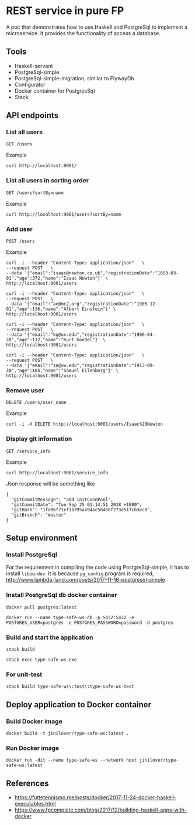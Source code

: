 # REST service in pure FP

A poc that demonstrates how to use Haskell and PostgreSql to implement a microservice.  It provides the functionality of access a database.

## Tools
* Haskell-servant
* PostgreSql-simple
* PostgreSql-simple-migration, similar to FlywayDb
* Configurator
* Docker container for PostgresSql
* Stack

## API endpoints

### List all users
```
GET /users
```
Example
```
curl http://localhost:9001/
```

### List all users in sorting order
```
GET /users?sortBy=name
```
Example
```
curl http://localhost:9001/users?sortBy=name
```

### Add user
```
POST /users
```
Example
```
curl -i --header "Content-Type: application/json"   \
--request POST   \
--data '{"email":"isaac@newton.co.uk","registrationDate":"1683-03-01","age":372,"name":"Isaac Newton"}' \
http://localhost:9001/users

curl -i --header "Content-Type: application/json"   \
--request POST   \
--data '{"email":"ae@mc2.org","registrationDate":"1905-12-01","age":136,"name":"Albert Einstein"}' \
http://localhost:9001/users

curl -i --header "Content-Type: application/json"   \
--request POST   \
--data '{"email":"kg@uv.edu","registrationDate":"1906-04-28","age":112,"name":"Kurt Goedel"}' \
http://localhost:9001/users

curl -i --header "Content-Type: application/json"   \
--request POST   \
--data '{"email":"se@uw.edu","registrationDate":"1913-09-30","age":105,"name":"Samuel Eilenberg"}' \
http://localhost:9001/users
```

### Remove user
```
DELETE /users/user_name
```
Example
```
curl -i -X DELETE http://localhost:9001/users/Isaac%20Newton
```

### Display git information
```
GET /service_info
```
Example
```
curl http://localhost:9001/service_info
```
Json response will be something like
```
{
  "gitCommitMessage": "add initConnPool",
  "gitCommitDate": "Tue Sep 25 01:14:51 2018 +1000",
  "gitHash": "1fd86f71ef1b795aa94ac58468f273d51fcb3ec0",
  "gitBranch": "master"
}
```
## Setup environment

### Install PostgreSql
For the requirement in compiling the code using PostgreSql-simple, it has to install `libpq-dev`.  It is because `pg_config` program is required, http://www.lambda-land.com/posts/2017-11-16-postgresql-simple

### Install PostgreSql db docker container
`docker pull postgres:latest`

`docker run --name type-safe-ws-db -p 5432:5432 -e POSTGRES_USER=postgres -e POSTGRES_PASSWORD=password -d postgres`

### Build and start the application
`stack build`

`stack exec type-safe-ws-exe`

### For unit-test
`stack build type-safe-ws\:test\:type-safe-ws-test`

## Deploy application to Docker container

### Build Docker image
`docker build -t jinilover/type-safe-ws:latest .`

### Run Docker image
`docker run -dit --name type-safe-ws --network host jinilover/type-safe-ws:latest`

## References
* https://futtetennismo.me/posts/docker/2017-11-24-docker-haskell-executables.html
* https://www.fpcomplete.com/blog/2017/12/building-haskell-apps-with-docker